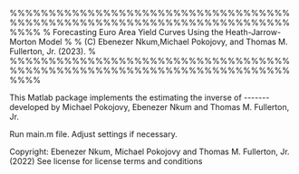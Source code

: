   %%%%%%%%%%%%%%%%%%%%%%%%%%%%%%%%%%%%%%%%%%%%%%%%%%%%%%%%%%%%%%%%%%%%%%%%%%%%
%  Forecasting Euro Area Yield Curves Using the Heath-Jarrow-Morton Model     %
%  (C) Ebenezer Nkum,Michael Pokojovy, and Thomas M. Fullerton, Jr. (2023).   %
  %%%%%%%%%%%%%%%%%%%%%%%%%%%%%%%%%%%%%%%%%%%%%%%%%%%%%%%%%%%%%%%%%%%%%%%%%%%%

This Matlab package implements the estimating the inverse of ------- 
developed by Michael Pokojovy, Ebenezer Nkum and Thomas M. Fullerton, Jr.

Run main.m file. Adjust settings if necessary.

Copyright: Ebenezer Nkum, Michael Pokojovy and Thomas M. Fullerton, Jr. (2022)
See license for license terms and conditions
